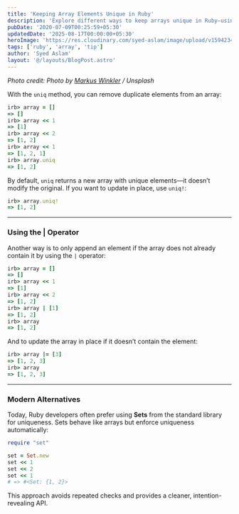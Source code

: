 ```yaml
---
title: 'Keeping Array Elements Unique in Ruby'
description: 'Explore different ways to keep arrays unique in Ruby—using `uniq`, `uniq!`, and the `|` operator.'
pubDate: '2020-07-09T00:25:59+05:30'
updatedDate: '2025-08-17T00:00:00+05:30'
heroImage: 'https://res.cloudinary.com/syed-aslam/image/upload/v1594234825/markus-winkler-eUF7NrY492A-unsplash_kqucqq.jpg'
tags: ['ruby', 'array', 'tip']
author: 'Syed Aslam'
layout: '@/layouts/BlogPost.astro'
---
```


_Photo credit: Photo by [Markus Winkler](https://unsplash.com/@markuswinkler) / Unsplash_

With the `uniq` method, you can remove duplicate elements from an array:

```ruby
irb> array = []
=> []
irb> array << 1
=> [1]
irb> array << 2
=> [1, 2]
irb> array << 1
=> [1, 2, 1]
irb> array.uniq
=> [1, 2]
```

By default, `uniq` returns a new array with unique elements—it doesn’t modify the original.
If you want to update in place, use `uniq!`:

```ruby
irb> array.uniq!
=> [1, 2]
```

---

### Using the | Operator

Another way is to only append an element if the array does not already contain it by using the `|` operator:

```ruby
irb> array = []
=> []
irb> array << 1
=> [1]
irb> array << 2
=> [1, 2]
irb> array | [1]
=> [1, 2]
irb> array
=> [1, 2]
```

And to update the array in place if it doesn’t contain the element:

```ruby
irb> array |= [3]
=> [1, 2, 3]
irb> array
=> [1, 2, 3]
```

---

### Modern Alternatives

Today, Ruby developers often prefer using **Sets** from the standard library for uniqueness. Sets behave like arrays but enforce uniqueness automatically:

```ruby
require "set"

set = Set.new
set << 1
set << 2
set << 1
# => #<Set: {1, 2}>
```

This approach avoids repeated checks and provides a cleaner, intention-revealing API.
